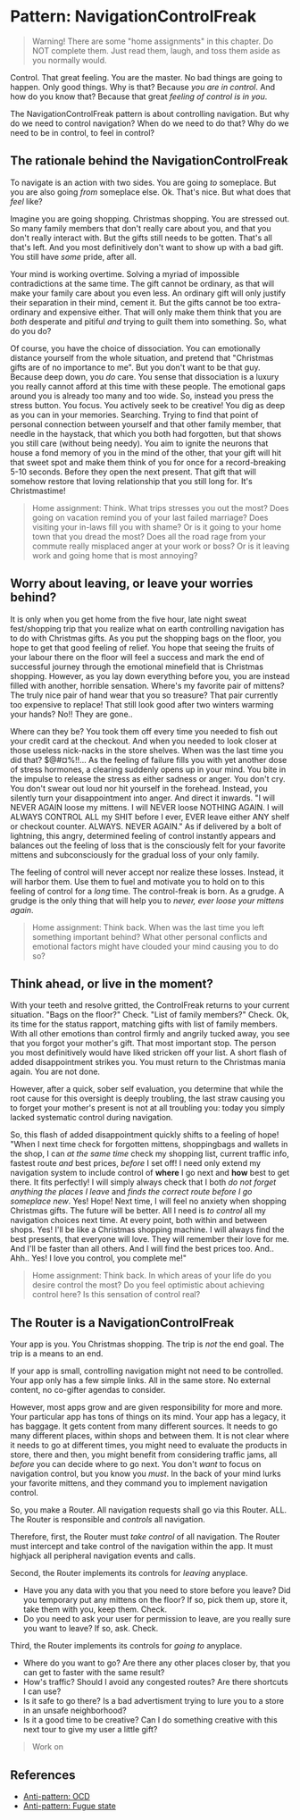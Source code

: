 # Pattern: NavigationControlFreak

> Warning! There are some "home assignments" in this chapter. Do NOT complete them.
> Just read them, laugh, and toss them aside as you normally would.

Control. That great feeling. You are the master. 
No bad things are going to happen. Only good things.
Why is that? Because *you are in control*. And how do you know that?
Because that great *feeling of control is in you*.

The NavigationControlFreak pattern is about controlling navigation. 
But why do we need to control navigation?
When do we need to do that?
Why do we need to be in control, to feel in control?

## The rationale behind the NavigationControlFreak

To navigate is an action with two sides. You are going *to* someplace.
But you are also going *from* someplace else. Ok. That's nice. But what does that *feel* like?

Imagine you are going shopping. Christmas shopping. You are stressed out.
So many family members that don't really care about you, and that you don't really interact with.
But the gifts still needs to be gotten. That's all that's left.
And you most definitively don't want to show up with a bad gift.
You still have *some* pride, after all.

Your mind is working overtime. Solving a myriad of impossible contradictions at the same time. 
The gift cannot be ordinary, as that will make your family care about you even less. 
An ordinary gift will only justify their separation in their mind, cement it.
But the gifts cannot be too extra-ordinary and expensive either. That will only make them think that 
you are *both* desperate and pitiful *and* trying to guilt them into something. So, what do you do?

Of course, you have the choice of dissociation. 
You can emotionally distance yourself from the whole situation, and pretend that "Christmas gifts are of no
importance to me". But you don't want to be that guy. Because deep down, you *do* care. 
You sense that dissociation is a luxury you really cannot afford at this time with these people.
The emotional gaps around you is already too many and too wide.
So, instead you press the stress button. You focus. You actively seek to be creative! 
You dig as deep as you can in your memories. Searching. Trying to find that point of 
personal connection between yourself and that other family member, that needle in the haystack, 
that which you both had forgotten, but that shows you still care (without being needy).
You aim to ignite the neurons that house a fond memory of you in the mind of the other, 
that your gift will hit that sweet spot and make them think of you for once for a record-breaking 5-10 seconds. 
Before they open the next present.
That gift that will somehow restore that loving relationship that you still long for. It's Christmastime!

> Home assignment: Think. What trips stresses you out the most? Does going on vacation remind you of 
> your last failed marriage? Does visiting your in-laws fill you with shame? 
> Or is it going to your home town that you dread the most? Does all the road rage from your commute really
> misplaced anger at your work or boss? Or is it leaving work and going home that is most annoying?

## Worry about leaving, or leave your worries behind?

It is only when you get home from the five hour, late night sweat fest/shopping trip 
that you realize what on earth controlling navigation has to do with Christmas gifts.
As you put the shopping bags on the floor, you hope to get that good feeling of relief.
You hope that seeing the fruits of your labour there on the floor will feel a success and
mark the end of successful journey through the emotional minefield that is Christmas shopping.
However, as you lay down everything before you, you are instead filled with another, horrible sensation. 
Where's my favorite pair of mittens? The truly nice pair of hand wear that you so treasure? 
That pair currently too expensive to replace! That still look good after two winters warming your hands? 
No!! They are gone..

Where can they be? You took them off every time you needed to fish out your credit card at the checkout.
And when you needed to look closer at those useless nick-nacks in the store shelves. 
When was the last time you did that? $@#¤%!!...
As the feeling of failure fills you with yet another dose of stress hormones,
a clearing suddenly opens up in your mind. You bite in the impulse to release the stress as 
either sadness or anger. You don't cry. You don't swear out loud nor hit yourself in the forehead. 
Instead, you silently turn your disappointment into anger. And direct it inwards. 
"I will NEVER AGAIN loose my mittens. I will NEVER loose NOTHING AGAIN. 
I will ALWAYS CONTROL ALL my SHIT before I ever, EVER leave either ANY shelf or checkout counter. ALWAYS. 
NEVER AGAIN." As if delivered by a bolt of lightning, this angry, determined feeling of control 
instantly appears and balances out the feeling of loss that is the consciously felt for your
favorite mittens and subconsciously for the gradual loss of your only family. 

The feeling of control will never accept nor realize these losses. Instead, it will harbor them.
Use them to fuel and motivate you to hold on to this feeling of control for a *long* time. 
The control-freak is born. As a grudge. 
A grudge is the only thing that will help you to *never, ever loose your mittens again*.

> Home assignment: Think back. When was the last time you left something important behind?
> What other personal conflicts and emotional factors might have clouded your mind causing you to do so?

## Think ahead, or live in the moment?

With your teeth and resolve gritted, the ControlFreak returns to your current situation. 
"Bags on the floor?" Check. "List of family members?" Check. 
Ok, its time for the status rapport, matching gifts with list of family members.
With all other emotions than control firmly and angrily tucked away,
you see that you forgot your mother's gift. That most important stop. 
The person you most definitively would have liked stricken off your list. 
A short flash of added disappointment strikes you.
You must return to the Christmas mania again. You are not done.

However, after a quick, sober self evaluation, you determine that while the root cause for this oversight
is deeply troubling, the last straw causing you to forget your mother's present is not at all troubling you: 
today you simply lacked systematic control during navigation.
 
So, this flash of added disappointment quickly shifts to a feeling of hope!
"When I next time check for forgotten mittens, shoppingbags and wallets in the shop, 
I can *at the same time* check my shopping list, current traffic info, fastest route *and* best prices, 
*before* I set off! I need only extend my navigation system to include control of **where** I go next and 
**how** best to get there. It fits perfectly! I will simply always check that I both
*do not forget anything the places I leave* and *finds the correct route before I go someplace new*.
Yes! Hope! Next time, I will feel no anxiety when shopping Christmas gifts. The future will be better. 
All I need is *to control* all my navigation choices next time. At every point, both within and 
between shops. Yes! I'll be like a Christmas shopping machine. I will always find the best presents, 
that everyone will love. They will remember their love for me. And I'll be faster than all others.
And I will find the best prices too. And.. Ahh.. Yes! I love you control, you complete me!"

> Home assignment: Think back. In which areas of your life do you desire control the most?
> Do you feel optimistic about achieving control here? Is this sensation of control real?

## The Router is a NavigationControlFreak

Your app is you. You Christmas shopping. The trip is *not* the end goal. The trip is a means to an end. 

If your app is small, controlling navigation might not need to be controlled.
Your app only has a few simple links. All in the same store. No external content, no co-gifter agendas
to consider.

However, most apps grow and are given responsibility for more and more.
Your particular app has tons of things on its mind. Your app has a legacy, it has baggage. 
It gets content from many different sources.
It needs to go many different places, within shops and between them.
It is not clear where it needs to go at different times, you might need to evaluate the products in store, 
there and then, you might benefit from considering traffic jams, all *before* you can decide where to go next.
You don't *want* to focus on navigation control, but you know you *must*. 
In the back of your mind lurks your favorite mittens, and they command you to implement navigation control.

So, you make a Router. All navigation requests shall go via this Router. ALL.
The Router is responsible and *controls* all navigation.

Therefore, first, the Router must *take control* of all navigation. 
The Router must intercept and take control of the navigation within the app.
It must highjack all peripheral navigation events and calls.

Second, the Router implements its controls for *leaving* anyplace.
 * Have you any data with you that you need to store before you leave? 
   Did you temporary put any mittens on the floor? If so, pick them up, store it, take them with you, keep them.
   Check.
 * Do you need to ask your user for permission to leave, are you really sure you want to leave? 
   If so, ask. Check.

Third, the Router implements its controls for *going to* anyplace.
 * Where do you want to go? Are there any other places closer by, that you can get to faster with the same result?
 * How's traffic? Should I avoid any congested routes? Are there shortcuts I can use?
 * Is it safe to go there? Is a bad advertisment trying to lure you to a store in an unsafe neighborhood?
 * Is it a good time to be creative? Can I do something creative with this next tour to give my user a little gift?

> Work on 
   
## References
 * [Anti-pattern: OCD](https://en.wikipedia.org/wiki/Obsessive%E2%80%93compulsive_disorder)
 * [Anti-pattern: Fugue state](https://en.wikipedia.org/wiki/Fugue_state)
